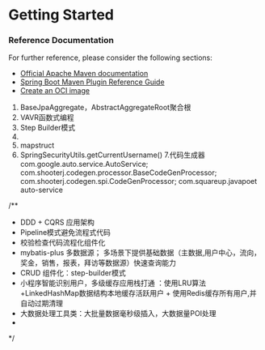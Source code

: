 # Getting Started

### Reference Documentation

For further reference, please consider the following sections:

* [Official Apache Maven documentation](https://maven.apache.org/guides/index.html)
* [Spring Boot Maven Plugin Reference Guide](https://docs.spring.io/spring-boot/docs/2.6.12/maven-plugin/reference/html/)
* [Create an OCI image](https://docs.spring.io/spring-boot/docs/2.6.12/maven-plugin/reference/html/#build-image)

1. BaseJpaAggregate，AbstractAggregateRoot聚合根
2. VAVR函数式编程
3. Step Builder模式
4. 
5. mapstruct
6. SpringSecurityUtils.getCurrentUsername()
7.代码生成器
com.google.auto.service.AutoService;
com.shooterj.codegen.processor.BaseCodeGenProcessor;
com.shooterj.codegen.spi.CodeGenProcessor;
com.squareup.javapoet
auto-service

/**
* DDD + CQRS 应用架构
* Pipeline模式避免流程式代码
* 校验检查代码流程化组件化
* mybatis-plus 多数据源； 多场景下提供基础数据（主数据,用户中心，流向，奖金，销售，报表，拜访等数据源）快速查询能力
* CRUD 组件化：step-builder模式
* 小程序智能识别用户，多级缓存应用栈打通  ：使用LRU算法+LinkedHashMap数据结构本地缓存活跃用户 + 使用Redis缓存所有用户,并自动过期清理
* 大数据处理工具类：大批量数据毫秒级插入，大数据量POI处理
*
*/
